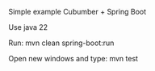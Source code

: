 Simple example Cubumber + Spring Boot

Use java 22

Run:
mvn clean spring-boot:run

Open new windows and type:
mvn test
